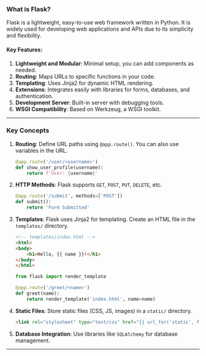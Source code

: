 ### **What is Flask?**

Flask is a lightweight, easy-to-use web framework written in Python. It is widely used for developing web applications and APIs due to its simplicity and flexibility.

#### Key Features:
1. **Lightweight and Modular**: Minimal setup, you can add components as needed.
2. **Routing**: Maps URLs to specific functions in your code.
3. **Templating**: Uses Jinja2 for dynamic HTML rendering.
4. **Extensions**: Integrates easily with libraries for forms, databases, and authentication.
5. **Development Server**: Built-in server with debugging tools.
6. **WSGI Compatibility**: Based on Werkzeug, a WSGI toolkit.

---


### **Key Concepts**

1. **Routing**:
   Define URL paths using `@app.route()`. You can also use variables in the URL.
   ```python
   @app.route('/user/<username>')
   def show_user_profile(username):
       return f'User: {username}'
   ```

2. **HTTP Methods**:
   Flask supports `GET`, `POST`, `PUT`, `DELETE`, etc.
   ```python
   @app.route('/submit', methods=['POST'])
   def submit():
       return 'Form Submitted'
   ```

3. **Templates**:
   Flask uses Jinja2 for templating. Create an HTML file in the `templates/` directory.
   ```html
   <!-- templates/index.html -->
   <html>
   <body>
       <h1>Hello, {{ name }}!</h1>
   </body>
   </html>
   ```
   ```python
   from flask import render_template

   @app.route('/greet/<name>')
   def greet(name):
       return render_template('index.html', name=name)
   ```

4. **Static Files**:
   Store static files (CSS, JS, images) in a `static/` directory.
   ```html
   <link rel="stylesheet" type="text/css" href="{{ url_for('static', filename='style.css') }}">
   ```

5. **Database Integration**:
   Use libraries like `SQLAlchemy` for database management.

---




 

